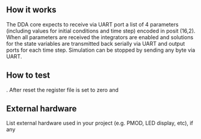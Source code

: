 <!---

This file is used to generate your project datasheet. Please fill in the information below and delete any unused
sections.

You can also include images in this folder and reference them in the markdown. Each image must be less than
512 kb in size, and the combined size of all images must be less than 1 MB.
-->

## How it works

The DDA core expects to receive via UART port a list of 4 parameters (including values for initial conditions and time step) encoded in posit (16,2). When all parameters are received the integrators are enabled and solutions for the state variables are transmitted back serially via UART and output ports for each time step. Simulation can be stopped by sending any byte via UART. 


## How to test

. After reset the register file is set to zero and 
## External hardware

List external hardware used in your project (e.g. PMOD, LED display, etc), if any
